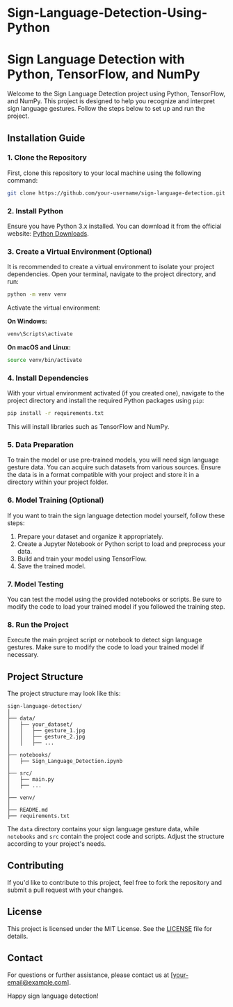 # Sign-Language-Detection-Using-Python
# Sign Language Detection with Python, TensorFlow, and NumPy

Welcome to the Sign Language Detection project using Python, TensorFlow, and NumPy. This project is designed to help you recognize and interpret sign language gestures. Follow the steps below to set up and run the project.

## Installation Guide

### 1. Clone the Repository

First, clone this repository to your local machine using the following command:

```bash
git clone https://github.com/your-username/sign-language-detection.git
```

### 2. Install Python

Ensure you have Python 3.x installed. You can download it from the official website: [Python Downloads](https://www.python.org/downloads/).

### 3. Create a Virtual Environment (Optional)

It is recommended to create a virtual environment to isolate your project dependencies. Open your terminal, navigate to the project directory, and run:

```bash
python -m venv venv
```

Activate the virtual environment:

**On Windows:**

```bash
venv\Scripts\activate
```

**On macOS and Linux:**

```bash
source venv/bin/activate
```

### 4. Install Dependencies

With your virtual environment activated (if you created one), navigate to the project directory and install the required Python packages using `pip`:

```bash
pip install -r requirements.txt
```

This will install libraries such as TensorFlow and NumPy.

### 5. Data Preparation

To train the model or use pre-trained models, you will need sign language gesture data. You can acquire such datasets from various sources. Ensure the data is in a format compatible with your project and store it in a directory within your project folder.

### 6. Model Training (Optional)

If you want to train the sign language detection model yourself, follow these steps:

1. Prepare your dataset and organize it appropriately.
2. Create a Jupyter Notebook or Python script to load and preprocess your data.
3. Build and train your model using TensorFlow.
4. Save the trained model.

### 7. Model Testing

You can test the model using the provided notebooks or scripts. Be sure to modify the code to load your trained model if you followed the training step.

### 8. Run the Project

Execute the main project script or notebook to detect sign language gestures. Make sure to modify the code to load your trained model if necessary.

## Project Structure

The project structure may look like this:

```
sign-language-detection/
│
├── data/
│   ├── your_dataset/
│   │   ├── gesture_1.jpg
│   │   ├── gesture_2.jpg
│   │   ├── ...
│
├── notebooks/
│   ├── Sign_Language_Detection.ipynb
│
├── src/
│   ├── main.py
│   ├── ...
│
├── venv/
│
├── README.md
├── requirements.txt
```

The `data` directory contains your sign language gesture data, while `notebooks` and `src` contain the project code and scripts. Adjust the structure according to your project's needs.

## Contributing

If you'd like to contribute to this project, feel free to fork the repository and submit a pull request with your changes.

## License

This project is licensed under the MIT License. See the [LICENSE](LICENSE) file for details.

## Contact

For questions or further assistance, please contact us at [your-email@example.com].

Happy sign language detection!
